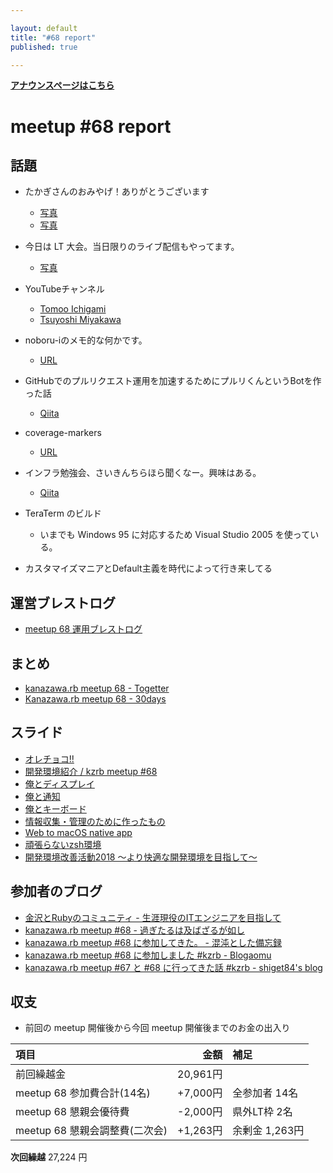 ```yaml
---

layout: default
title: "#68 report"
published: true

---
```


<div style="text-align: left;"><a href="./"><strong>アナウンスページはこちら</strong></a></div>

# meetup #68 report

## 話題

* たかぎさんのおみやげ！ありがとうございます
  + [写真](https://twitter.com/cotton_desu/status/987536750670110722/photo/1)
  + [写真](https://twitter.com/Yukimitsu_Izawa/status/987542345762537473/photo/1)

* 今日は LT 大会。当日限りのライブ配信もやってます。
  + [写真](https://www.instagram.com/p/Bh0fl_thLBp/)

* YouTubeチャンネル
  + [Tomoo Ichigami](https://www.youtube.com/channel/UCyC7nvmqI5wSkwJGY-QmDnA)
  + [Tsuyoshi Miyakawa](https://www.youtube.com/channel/UCxwxboeqjpK2mzuTSrs6p8g)

* noboru-iのメモ的な何かです。
  + [URL](https://noboru-i.github.io/)

* GitHubでのプルリクエスト運用を加速するためにプルリくんというBotを作った話
  + [Qiita](https://qiita.com/kentaro_m/items/fc79511f463ff51b4d0f)

* coverage-markers
  + [URL](https://atom.io/packages/coverage-markers)

* インフラ勉強会、さいきんちらほら聞くなー。興味はある。
  + [Qiita](https://qiita.com/yutakakn/items/86a32f2a3798f31a5471)

* TeraTerm のビルド
  + いまでも Windows 95 に対応するため Visual Studio 2005 を使っている。

* カスタマイズマニアとDefault主義を時代によって行き来してる

## 運営ブレストログ

* [meetup 68 運用ブレストログ](https://github.com/kanazawarb/meetup/wiki/meetup-68-%E9%81%8B%E7%94%A8%E3%83%96%E3%83%AC%E3%82%B9%E3%83%88%E3%83%AD%E3%82%B0)

## まとめ

* [kanazawa.rb meetup 68 - Togetter](https://togetter.com/li/1220373)
* [Kanazawa.rb meetup 68 - 30days](http://30d.jp/kzrb/58)


## スライド

* [オレチョコ!!](https://speakerdeck.com/cottondesu/oretiyoko)
* [開発環境紹介 / kzrb meetup \#68](https://speakerdeck.com/shiget84/kzrb-meetup-number-68)
* [俺とディスプレイ](https://www.slideshare.net/pharaohkj/ss-94706208)
* [俺と通知](https://www.slideshare.net/pharaohkj/ss-94706192)
* [俺とキーボード](https://www.slideshare.net/pharaohkj/ss-94706229)
* [情報収集・管理のために作ったもの](https://gitpitch.com/noboru-i/slide/gh-pages?p=201804-kzrb)
* [Web to macOS native app](https://speakerdeck.com/kiyohara/web-to-macos-native-app)
* [頑張らないzsh環境](https://speakerdeck.com/cottondesu/wan-zhang-ranaizshhuan-jing)
* [開発環境改善活動2018 〜より快適な開発環境を目指して〜](https://speakerdeck.com/kentarom/kai-fa-huan-jing-gai-shan-huo-dong-2018-yorikuai-shi-nakai-fa-huan-jing-womu-zhi-site)

## 参加者のブログ

* [金沢とRubyのコミュニティ \- 生涯現役のITエンジニアを目指して](http://el.jibun.atmarkit.co.jp/yutakakn/2018/04/ruby.html)
* [kanazawa\.rb meetup \#68 \- 過ぎたるは及ばざるが如し](http://cotton-desu.hatenablog.com/entry/2018/04/22/224024)
* [kanazawa\.rb meetup \#68 に参加してきた。 \- 混沌とした備忘録](http://noboru.hatenablog.jp/entry/2018/04/23/230840)
* [kanazawa\.rb meetup \#68 に参加しました \#kzrb \- Blogaomu](http://www.blogaomu.com/entry/kzrb68)
* [kanazawa\.rb meetup \#67 と \#68 に行ってきた話 \#kzrb \- shiget84's blog](http://shiget84.hateblo.jp/entry/kzrb-67-68)

## 収支

* 前回の meetup 開催後から今回 meetup 開催後までのお金の出入り

|項目                           |金額         |補足                                               |
|:------------------------------|------------:|:--------------------------------------------------|
| 前回繰越金                    |    20,961円 |                                                   |
| meetup 68 参加費合計(14名)    |   +7,000円 | 全参加者 14名                                        |
| meetup 68 懇親会優待費        |    -2,000円 | 県外LT枠 2名                                      |
| meetup 68 懇親会調整費(二次会)|      +1,263円 | 余剰金 1,263円                                    |

**次回繰越**  27,224 円
